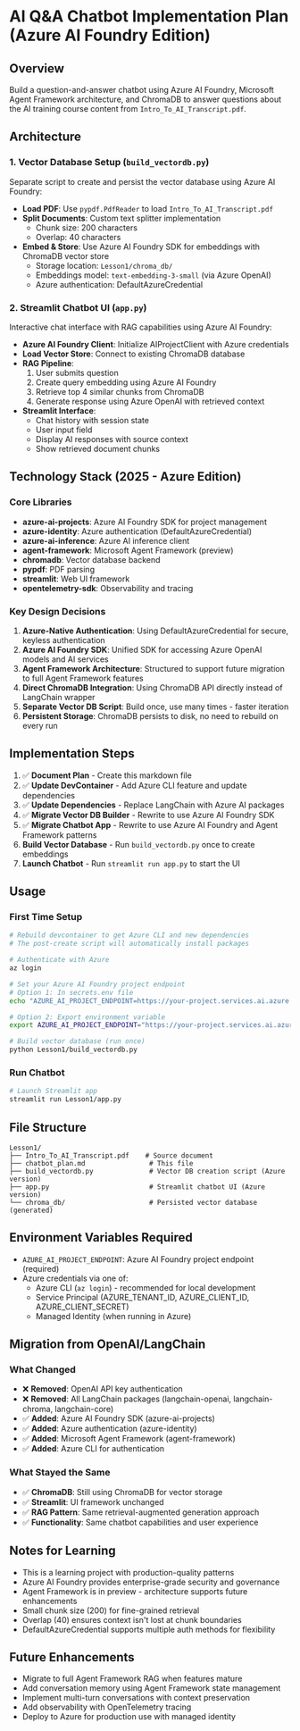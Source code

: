 # AI Q&A Chatbot Implementation Plan (Azure AI Foundry Edition)

## Overview
Build a question-and-answer chatbot using Azure AI Foundry, Microsoft Agent Framework architecture, and ChromaDB to answer questions about the AI training course content from `Intro_To_AI_Transcript.pdf`.

## Architecture

### 1. Vector Database Setup (`build_vectordb.py`)
Separate script to create and persist the vector database using Azure AI Foundry:
- **Load PDF**: Use `pypdf.PdfReader` to load `Intro_To_AI_Transcript.pdf`
- **Split Documents**: Custom text splitter implementation
  - Chunk size: 200 characters
  - Overlap: 40 characters
- **Embed & Store**: Use Azure AI Foundry SDK for embeddings with ChromaDB vector store
  - Storage location: `Lesson1/chroma_db/`
  - Embeddings model: `text-embedding-3-small` (via Azure OpenAI)
  - Azure authentication: DefaultAzureCredential

### 2. Streamlit Chatbot UI (`app.py`)
Interactive chat interface with RAG capabilities using Azure AI Foundry:
- **Azure AI Foundry Client**: Initialize AIProjectClient with Azure credentials
- **Load Vector Store**: Connect to existing ChromaDB database
- **RAG Pipeline**:
  1. User submits question
  2. Create query embedding using Azure AI Foundry
  3. Retrieve top 4 similar chunks from ChromaDB
  4. Generate response using Azure OpenAI with retrieved context
- **Streamlit Interface**:
  - Chat history with session state
  - User input field
  - Display AI responses with source context
  - Show retrieved document chunks

## Technology Stack (2025 - Azure Edition)

### Core Libraries
- **azure-ai-projects**: Azure AI Foundry SDK for project management
- **azure-identity**: Azure authentication (DefaultAzureCredential)
- **azure-ai-inference**: Azure AI inference client
- **agent-framework**: Microsoft Agent Framework (preview)
- **chromadb**: Vector database backend
- **pypdf**: PDF parsing
- **streamlit**: Web UI framework
- **opentelemetry-sdk**: Observability and tracing

### Key Design Decisions
1. **Azure-Native Authentication**: Using DefaultAzureCredential for secure, keyless authentication
2. **Azure AI Foundry SDK**: Unified SDK for accessing Azure OpenAI models and AI services
3. **Agent Framework Architecture**: Structured to support future migration to full Agent Framework features
4. **Direct ChromaDB Integration**: Using ChromaDB API directly instead of LangChain wrapper
5. **Separate Vector DB Script**: Build once, use many times - faster iteration
6. **Persistent Storage**: ChromaDB persists to disk, no need to rebuild on every run

## Implementation Steps

1. ✅ **Document Plan** - Create this markdown file
2. ✅ **Update DevContainer** - Add Azure CLI feature and update dependencies
3. ✅ **Update Dependencies** - Replace LangChain with Azure AI packages
4. ✅ **Migrate Vector DB Builder** - Rewrite to use Azure AI Foundry SDK
5. ✅ **Migrate Chatbot App** - Rewrite to use Azure AI Foundry and Agent Framework patterns
6. **Build Vector Database** - Run `build_vectordb.py` once to create embeddings
7. **Launch Chatbot** - Run `streamlit run app.py` to start the UI

## Usage

### First Time Setup
```bash
# Rebuild devcontainer to get Azure CLI and new dependencies
# The post-create script will automatically install packages

# Authenticate with Azure
az login

# Set your Azure AI Foundry project endpoint
# Option 1: In secrets.env file
echo "AZURE_AI_PROJECT_ENDPOINT=https://your-project.services.ai.azure.com/api/projects/your-project" > .devcontainer/secrets.env

# Option 2: Export environment variable
export AZURE_AI_PROJECT_ENDPOINT="https://your-project.services.ai.azure.com/api/projects/your-project"

# Build vector database (run once)
python Lesson1/build_vectordb.py
```

### Run Chatbot
```bash
# Launch Streamlit app
streamlit run Lesson1/app.py
```

## File Structure
```
Lesson1/
├── Intro_To_AI_Transcript.pdf    # Source document
├── chatbot_plan.md                # This file
├── build_vectordb.py              # Vector DB creation script (Azure version)
├── app.py                         # Streamlit chatbot UI (Azure version)
└── chroma_db/                     # Persisted vector database (generated)
```

## Environment Variables Required
- `AZURE_AI_PROJECT_ENDPOINT`: Azure AI Foundry project endpoint (required)
- Azure credentials via one of:
  - Azure CLI (`az login`) - recommended for local development
  - Service Principal (AZURE_TENANT_ID, AZURE_CLIENT_ID, AZURE_CLIENT_SECRET)
  - Managed Identity (when running in Azure)

## Migration from OpenAI/LangChain

### What Changed
- ❌ **Removed**: OpenAI API key authentication
- ❌ **Removed**: All LangChain packages (langchain-openai, langchain-chroma, langchain-core)
- ✅ **Added**: Azure AI Foundry SDK (azure-ai-projects)
- ✅ **Added**: Azure authentication (azure-identity)
- ✅ **Added**: Microsoft Agent Framework (agent-framework)
- ✅ **Added**: Azure CLI for authentication

### What Stayed the Same
- ✅ **ChromaDB**: Still using ChromaDB for vector storage
- ✅ **Streamlit**: UI framework unchanged
- ✅ **RAG Pattern**: Same retrieval-augmented generation approach
- ✅ **Functionality**: Same chatbot capabilities and user experience

## Notes for Learning
- This is a learning project with production-quality patterns
- Azure AI Foundry provides enterprise-grade security and governance
- Agent Framework is in preview - architecture supports future enhancements
- Small chunk size (200) for fine-grained retrieval
- Overlap (40) ensures context isn't lost at chunk boundaries
- DefaultAzureCredential supports multiple auth methods for flexibility

## Future Enhancements
- Migrate to full Agent Framework RAG when features mature
- Add conversation memory using Agent Framework state management
- Implement multi-turn conversations with context preservation
- Add observability with OpenTelemetry tracing
- Deploy to Azure for production use with managed identity
